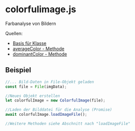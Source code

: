 # colorfulimage.js

Farbanalyse von Bildern

Quellen:

* [Basis für Klasse](https://dev.to/producthackers/creating-a-color-palette-with-javascript-44ip)
* [averageColor - Methode](https://stackoverflow.com/questions/2541481/get-average-color-of-image-via-javascript)
* [dominantColor - Methode](https://gist.github.com/tomasdev/cf5a547290a14d829bdace43a5b0621a)

## Beispiel

```javascript
//... Bild-Daten in File-Objekt geladen
const file = File(imgData);

//Neues Objekt erstellen
let colorfulImage = new ColorfulImage(file);

//Laden der Bilddatei für die Analyse (Promise)
await colorfulImage.loadImageFile();

//Weitere Methoden siehe Abschnitt nach "loadImageFile"
```